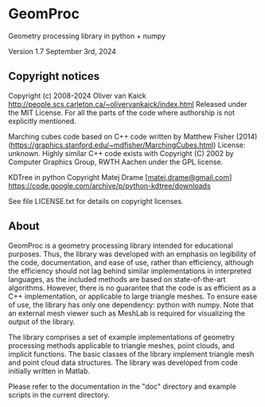 # GeomProc
Geometry processing library in python + numpy

Version 1.7
September 3rd, 2024

## Copyright notices
Copyright (c) 2008-2024 Oliver van Kaick <ovankaic at gmail.com>
http://people.scs.carleton.ca/~olivervankaick/index.html
Released under the MIT License.
For all the parts of the code where authorship is not explicitly mentioned.

Marching cubes code based on C++ code written by Matthew Fisher (2014)
(https://graphics.stanford.edu/~mdfisher/MarchingCubes.html)
License: unknown. Highly similar C++ code exists with
Copyright (C) 2002 by Computer Graphics Group, RWTH Aachen
under the GPL license.

KDTree in python
Copyright Matej Drame [matej.drame@gmail.com]
https://code.google.com/archive/p/python-kdtree/downloads

See file LICENSE.txt for details on copyright licenses.

## About
GeomProc is a geometry processing library intended for educational
purposes. Thus, the library was developed with an emphasis on legibility
of the code, documentation, and ease of use, rather than efficiency,
although the efficiency should not lag behind similar implementations in
interpreted languages, as the included methods are based on
state-of-the-art algorithms. However, there is no guarantee that the
code is as efficient as a C++ implementation, or applicable to large
triangle meshes. To ensure ease of use, the library has only one
dependency: python with numpy. Note that an external mesh viewer such as
MeshLab is required for visualizing the output of the library.

The library comprises a set of example implementations of geometry
processing methods applicable to triangle meshes, point clouds, and
implicit functions. The basic classes of the library implement triangle
mesh and point cloud data structures. The library was developed from
code initially written in Matlab.

Please refer to the documentation in the "doc" directory and example
scripts in the current directory.
